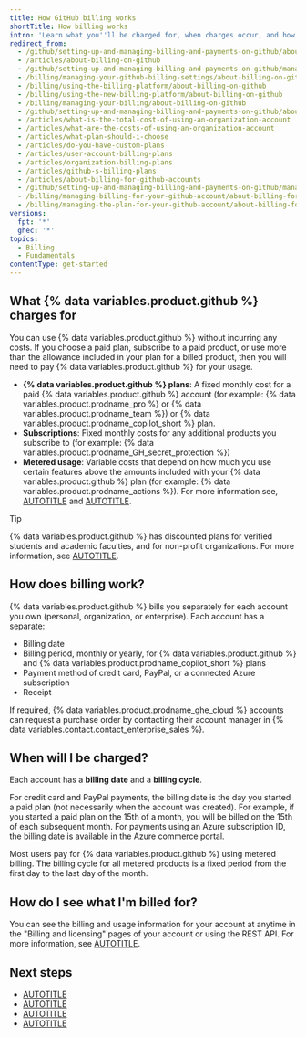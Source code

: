 ```yaml
---
title: How GitHub billing works
shortTitle: How billing works
intro: 'Learn what you''ll be charged for, when charges occur, and how to track your usage on GitHub to avoid billing surprises.'
redirect_from:
  - /github/setting-up-and-managing-billing-and-payments-on-github/about-billing-on-github
  - /articles/about-billing-on-github
  - /github/setting-up-and-managing-billing-and-payments-on-github/managing-your-github-billing-settings/about-billing-on-github
  - /billing/managing-your-github-billing-settings/about-billing-on-github
  - /billing/using-the-billing-platform/about-billing-on-github
  - /billing/using-the-new-billing-platform/about-billing-on-github
  - /billing/managing-your-billing/about-billing-on-github
  - /github/setting-up-and-managing-billing-and-payments-on-github/about-billing-for-github-accounts
  - /articles/what-is-the-total-cost-of-using-an-organization-account
  - /articles/what-are-the-costs-of-using-an-organization-account
  - /articles/what-plan-should-i-choose
  - /articles/do-you-have-custom-plans
  - /articles/user-account-billing-plans
  - /articles/organization-billing-plans
  - /articles/github-s-billing-plans
  - /articles/about-billing-for-github-accounts
  - /github/setting-up-and-managing-billing-and-payments-on-github/managing-billing-for-your-github-account/about-billing-for-github-accounts
  - /billing/managing-billing-for-your-github-account/about-billing-for-github-accounts
  - /billing/managing-the-plan-for-your-github-account/about-billing-for-plans
versions:
  fpt: '*'
  ghec: '*'
topics:
  - Billing
  - Fundamentals
contentType: get-started
---
```


<!-- 
Audience: All users
JTBD: When I decide I want to pay for increased access, I need to understand what and how GitHub will charge me, so that I feel confident that I have been billed correctly and don't get any surprises. -->

## What {% data variables.product.github %} charges for

You can use {% data variables.product.github %} without incurring any costs. If you choose a paid plan, subscribe to a paid product, or use more than the allowance included in your plan for a billed product, then you will need to pay {% data variables.product.github %} for your usage.

* **{% data variables.product.github %} plans**: A fixed monthly cost for a paid {% data variables.product.github %} account (for example: {% data variables.product.prodname_pro %} or {% data variables.product.prodname_team %}) or {% data variables.product.prodname_copilot_short %} plan.
* **Subscriptions**: Fixed monthly costs for any additional products you subscribe to (for example: {% data variables.product.prodname_GH_secret_protection %})
* **Metered usage**: Variable costs that depend on how much you use certain features above the amounts included with your {% data variables.product.github %} plan (for example: {% data variables.product.prodname_actions %}). For more information see, [AUTOTITLE](/billing/reference/product-usage-included) and [AUTOTITLE](/billing/tutorials/set-up-budgets).

> [!TIP]
> {% data variables.product.github %} has discounted plans for verified students and academic faculties, and for non-profit organizations. For more information, see [AUTOTITLE](/billing/managing-the-plan-for-your-github-account/discounted-plans-for-github-accounts).

## How does billing work?

{% data variables.product.github %} bills you separately for each account you own (personal, organization, or enterprise). Each account has a separate:

* Billing date
* Billing period, monthly or yearly, for {% data variables.product.github %} and {% data variables.product.prodname_copilot_short %} plans
* Payment method of credit card, PayPal, or a connected Azure subscription
* Receipt

If required, {% data variables.product.prodname_ghe_cloud %} accounts can request a purchase order by contacting their account manager in {% data variables.contact.contact_enterprise_sales %}.

## When will I be charged?

Each account has a **billing date** and a **billing cycle**.

For credit card and PayPal payments, the billing date is the day you started a paid plan (not necessarily when the account was created). For example, if you started a paid plan on the 15th of a month, you will be billed on the 15th of each subsequent month. For payments using an Azure subscription ID, the billing date is available in the Azure commerce portal.

Most users pay for {% data variables.product.github %} using metered billing. The billing cycle for all metered products is a fixed period from the first day to the last day of the month.

## How do I see what I'm billed for?

You can see the billing and usage information for your account at anytime in the "Billing and licensing" pages of your account or using the REST API. For more information, see [AUTOTITLE](/billing/how-tos/products/view-product-use).

## Next steps

* [AUTOTITLE](/get-started/learning-about-github/types-of-github-accounts)
* [AUTOTITLE](/billing/managing-your-billing/managing-your-payment-and-billing-information)
* [AUTOTITLE](/billing/tutorials/set-up-budgets)
* [AUTOTITLE](/billing/how-tos/set-up-payment/add-sales-tax-certificate)
